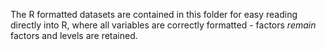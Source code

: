 The R formatted datasets are contained in this folder for easy reading directly into R, where all variables are correctly formatted - factors _remain_ factors and levels are retained.
